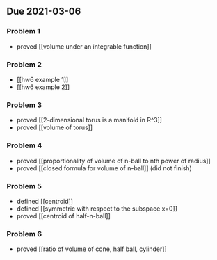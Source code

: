## Due 2021-03-06
### Problem 1
- proved [[volume under an integrable function]]
### Problem 2
- [[hw6 example 1]]
- [[hw6 example 2]]
### Problem 3
- proved [[2-dimensional torus is a manifold in R^3]]
- proved [[volume of torus]]
### Problem 4
- proved [[proportionality of volume of n-ball to nth power of radius]]
- proved [[closed formula for volume of n-ball]] (did not finish)
### Problem 5
- defined [[centroid]]
- defined [[symmetric with respect to the subspace x=0]]
- proved [[centroid of half-n-ball]]
### Problem 6
- proved [[ratio of volume of cone, half ball, cylinder]]